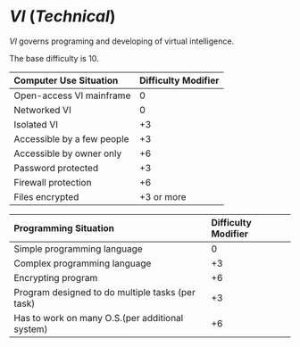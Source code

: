 # *VI* (*Technical*)

*VI* governs programing and developing of virtual intelligence.

The base difficulty is 10.

| Computer Use Situation     | Difficulty Modifier |
| :------------------------- | :------------------ |
| Open-access VI mainframe   | 0                   |
| Networked VI               | 0                   |
| Isolated VI                | +3                  |
| Accessible by a few people | +3                  |
| Accessible by owner only   | +6                  |
| Password protected         | +3                  |
| Firewall protection        | +6                  |
| Files encrypted            | +3 or more          |

| Programming Situation                            | Difficulty Modifier |
| :----------------------------------------------- | :------------------ |
| Simple programming language                      | 0                   |
| Complex programming language                     | +3                  |
| Encrypting program                               | +6                  |
| Program designed to do multiple tasks (per task) | +3                  |
| Has to work on many O.S.(per additional system)  | +6                  |
